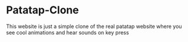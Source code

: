 # Patatap-Clone
This website is just a simple clone of the real patatap website where you see cool animations and hear sounds on key press

